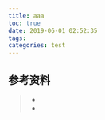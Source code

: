 ```yaml
---
title: aaa
toc: true
date: 2019-06-01 02:52:35
tags:
categories: test
---
```






## 参考资料
> - []()
> - []()
